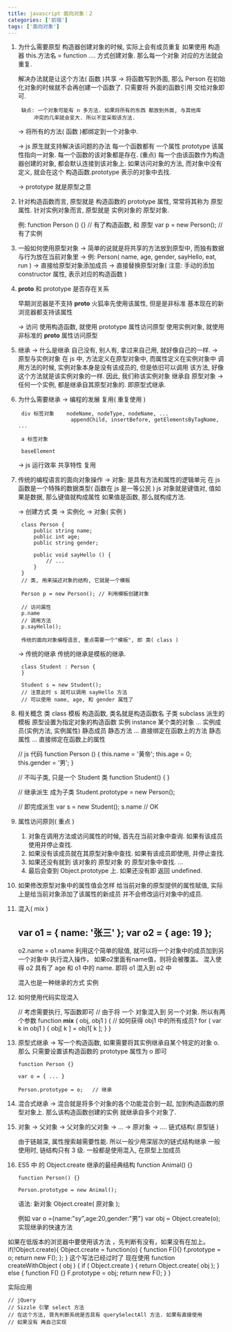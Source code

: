 ```yaml
---
title: javascript 面向对象：2
categories: ['前端']
tags: ['面向对象'] 
---
```

1. 为什么需要原型
	构造器创建对象的时候, 实际上会有成员重复
	如果使用 构造器 this.方法名 = function .... 方式创建对象. 那么每一个对象
	对应的方法就会重复. 

	解决办法就是让这个方法( 函数 )共享
	-> 将函数写到外面, 那么 Person 在初始化对象的时候就不会再创建一个函数了.
		只需要将 外面的函数引用 交给对象即可.

		缺点: 一个对象可能有 n 多方法. 如果将所有的东西 都放到外面, 与其他库
			冲突的几率就会变大. 所以不宜采取该方法.
	-> 将所有的方法( 函数 )都绑定到一个对象中.


	-> js 原生就支持解决该问题的办法
		每一个函数都有 一个属性 prototype
		该属性指向一对象. 每一个函数的该对象都是存在. 
		(重点) 每一个由该函数作为构造器创建的对象, 都会默认连接到该对象上.
			如果访问对象的方法, 而对象中没有定义, 就会在这个 构造函数.prototype
			表示的对象中去找.

	-> prototype 就是原型之意
		
2.  针对构造函数而言, 原型就是 构造函数的 prototype 属性, 常常将其称为 原型属性.
	针对实例对象而言, 原型就是 实例对象的 原型对象.
	
	例:
		function Person () {}	// 有了构造函数, 和 原型
		var p = new Person(); 	// 有了实例

3. 一般如何使用原型对象
	-> 简单的说就是将共享的方法放到原型中, 而独有数据与行为放在当前对象里
	-> 例:
		Person( name, age, gender, sayHello, eat, run )
	-> 直接给原型对象添加成员
	-> 直接替换原型对象( 注意: 手动的添加 constructor 属性, 表示对应的构造函数 ) 

4. __proto__
   和 prototype 是否存在关系

   早期浏览器是不支持 __proto__ 
   火狐率先使用该属性, 但是是非标准
   基本现在的新浏览器都支持该属性

   -> 访问
   	使用构造函数, 就使用 prototype 属性访问原型
   	使用实例对象, 就使用 非标准的 __proto__ 属性访问原型

5. 继承
	-> 什么是继承
		 自己没有, 别人有, 拿过来自己用, 就好像自己的一样.
	-> 原型与实例对象
		在 js 中, 方法定义在原型对象中, 而属性定义在实例对象中
		调用方法的时候, 实例对象本身是没有该成员的, 但是依旧可以调用
		该方法, 好像这个方法就是该实例对象的一样. 因此, 我们称该实例对象
		继承自 原型对象
	-> 任何一个实例, 都是继承自其原型对象的. 即原型式继承.

6. 为什么需要继承
	-> 编程的发展
		复用( 重复使用 )

		div 标签对象	nodeName, nodeType, nodeName, ...
						appendChild, insertBefore, getElementsByTagName, ...

		a 标签对象

		baseElement

	-> js 运行效率
		共享特性
		复用

7. 传统的编程语言的面向对象操作
	-> 对象: 是具有方法和属性的逻辑单元
		在 js 函数是一个特殊的数据类型( 函数在 js 是一等公民 )
		js 对象就是键值对, 值如果是数据, 那么键值就构成属性
		如果值是函数, 那么就构成方法.

	-> 创建方式
		类 -> 实例化 -> 对象( 实例 )
		
		class Person {
			public string name;
			public int age;
			public string gender;

			public void sayHello () {
				// ...
			}
		}
		// 类, 用来描述对象的结构, 它就是一个模板

		Person p = new Person(); // 利用模板创建对象

		// 访问属性
		p.name
		// 调用方法
		p.sayHello();

		传统的面向对象编程语言, 重点需要一个"模板", 即 类( class )

	-> 传统的继承
		传统的继承是模板的继承.

		class Student : Person {
		}

		Student s = new Student();
		// 注意此时 s 就可以调用 sayHello 方法
		// 可以使用 name, age, 和 gender 属性了

8. 相关概念
	类 class				模板					构造函数, 类名就是构造函数名
	子类 subclass			派生的模板				原型设置为指定对象的构造函数
	实例 instance			 某个类的对象			...
	实例成员(实例方法, 实例属性)
	静态成员
		静态方法			...						直接绑定在函数上的方法
		静态属性			...						直接绑定在函数上的属性



	// js 代码
	function Person () {
		this.name = '黄帝';
		this.age = 0;
		this.gender = '男';
	}

	// 不叫子类, 只是一个 Student 类
	function Student() {
	}

	// 继承派生 成为子类
	Student.prototype = new Person();

	// 即完成派生
	var s = new Student();
	s.name // OK

9. 属性访问原则( 重点 )
	1) 对象在调用方法或访问属性的时候, 首先在当前对象中查询. 如果有该成员使用并停止查找.
	2) 如果没有该成员就在其原型对象中查找. 如果有该成员即使用, 并停止查找.
	3) 如果还没有就到 该对象的 原型对象 的 原型对象中查找.
	...
	4) 最后会查到 Object.prototype 上. 如果还没有即 返回 undefined.

10. 如果修改原型对象中的属性值会怎样
	给当前对象的原型提供的属性赋值, 实际上是给当前对象添加了该属性的新成员
	并不会修改运行对象中的成员. 

11. 混入( mix )
	
	var o1 = { name: '张三' };
	var o2 = { age: 19 };
	-----------
	o2.name = o1.name
	利用这个简单的赋值, 就可以将一个对象中的成员加到另一个对象中
	执行混入操作， 如果o2里面有name值，则将会被覆盖。
	混入使得 o2 具有了 age 和 o1 中的 name. 即将 o1 混入到 o2 中

	混入也是一种继承的方式
	实例
<script>
		var o = {
			extend:function(obj){
				for (var i = 0; i < arguments.length; i++) {
					for(var k in arguments[i] ){
						this[k]=arguments[i][k];
					}
				}
			}
		};
		o.extend({name:"sy"},{age:18},{sex:"男"});

		console.log(o);
</script>

12. 如何使用代码实现混入
	
	// 考虑需要执行, 写函数即可
	// 由于将 一个 对象混入到 另一个对象. 所以有两个参数
	function __mix__ ( obj, obj1 ) {
		// 如何获得 obj1 中的所有成员?
		for ( var  k in obj1 ) {
			obj[ k ] = obj1[ k ];
		}
	}

13. 原型式继承
	-> 写一个构造函数, 如果需要将其实例继承自某个特定的对象 o. 那么
		只需要设置该构造函数的 prototype 属性为 o 即可

		function Person {}

		var o = { ... }

		Person.prototype = o;	// 继承

14. 混合式继承
	-> 混合就是将多个对象的各个功能混合到一起, 加到构造函数的原型对象上.
		那么该构造函数创建的实例 就继承自多个对象了.


15. 对象 -> 父对象 -> 父对象的父对象 -> ... -> 原对象 -> ....
	链式结构( 原型链 )

	由于链越深, 属性搜索越需要性能. 所以一般少用深层次的链式结构继承
	一般使用时, 链结构只有 3 级. 一般都是使用混入, 在原型上加成员


16. ES5 中 的 Object.create
	继承的最经典结构
		function Animal() {}

		function Person() {}

		Person.prototype = new Animal();

	语法:
		新对象 Object.create( 原对象 );
		
	例如
		var o ={name:"sy",age:20,gender:"男"}
		 var obj = Object.create(o);
		实现继承的快速方法

如果在低版本的浏览器中要使用该方法 ，先判断有没有，如果没有在加上。
if(!Object.create){
	Object.create = function(o) {
		function F(){}
		f.prototype = o;
		return new F();
	};
}
这个写法已经过时了
现在使用
function createWithObject ( obj ) {
		if ( Object.create ) {
			return Object.create( obj );
		} else {
			function F() {}
			F.prototype = obj;
			return new F();
		}
	}


实际应用
<script>
	var o ={name:"sy",age:20,gender:"男"};
	var obj = createWithObject(o);
	console.log(obj);
	function createWithObject ( obj ) {
			if ( Object.create ) {
				return Object.create( obj );
			} else {
				function F() {}
				F.prototype = obj;
				return new F();
			}
		}
	</script>

	// jQuery
	// Sizzle 引擎 select 方法
	// 在这个方法, 首先判断系统是否具有 querySelectAll 方法. 如果有直接使用
	// 如果没有 再自己实现













